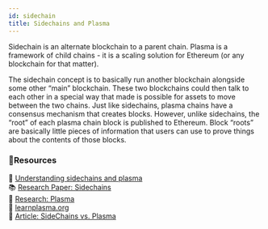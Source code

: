 ```yaml
---
id: sidechain
title: Sidechains and Plasma
---
```

Sidechain is an alternate blockchain to a parent chain. Plasma is a framework of child chains - it is a scaling solution for Ethereum (or any blockchain for that matter). 

The sidechain concept is to basically run another blockchain alongside some other “main” blockchain. These two blockchains could then talk to each other in a special way that made is possible for assets to move between the two chains.
Just like sidechains, plasma chains have a consensus mechanism that creates blocks. However, unlike sidechains, the “root” of each plasma chain block is published to Ethereum. Block “roots” are basically little pieces of information that users can use to prove things about the contents of those blocks.

### **:scroll:Resources**

:page_facing_up: [Understanding sidechains and plasma](https://docs.plasma.group/en/latest/src/plasma/sidechains.html) <br/>
:books: [Research Paper: Sidechains](https://blockstream.com/sidechains.pdf) <br/>
:blue_book: [Research: Plasma](http://plasma.io/) <br/>
:blue_book: [learnplasma.org](https://www.learnplasma.org/en/learn/) <br/>
:page_facing_up: [Article: SideChains vs. Plasma](https://medium.com/swlh/a-comparative-analysis-of-sidechains-plasma-and-sharding-8152f6b51a31) 